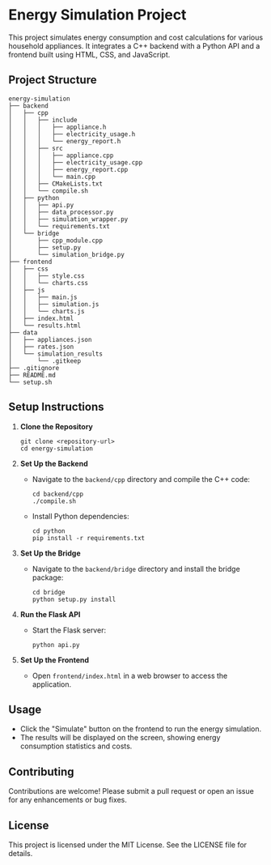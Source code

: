 # Energy Simulation Project

This project simulates energy consumption and cost calculations for various household appliances. It integrates a C++ backend with a Python API and a frontend built using HTML, CSS, and JavaScript.

## Project Structure

```
energy-simulation
├── backend
│   ├── cpp
│   │   ├── include
│   │   │   ├── appliance.h
│   │   │   ├── electricity_usage.h
│   │   │   └── energy_report.h
│   │   ├── src
│   │   │   ├── appliance.cpp
│   │   │   ├── electricity_usage.cpp
│   │   │   ├── energy_report.cpp
│   │   │   └── main.cpp
│   │   ├── CMakeLists.txt
│   │   └── compile.sh
│   ├── python
│   │   ├── api.py
│   │   ├── data_processor.py
│   │   ├── simulation_wrapper.py
│   │   └── requirements.txt
│   └── bridge
│       ├── cpp_module.cpp
│       ├── setup.py
│       └── simulation_bridge.py
├── frontend
│   ├── css
│   │   ├── style.css
│   │   └── charts.css
│   ├── js
│   │   ├── main.js
│   │   ├── simulation.js
│   │   └── charts.js
│   ├── index.html
│   └── results.html
├── data
│   ├── appliances.json
│   ├── rates.json
│   └── simulation_results
│       └── .gitkeep
├── .gitignore
├── README.md
└── setup.sh
```

## Setup Instructions

1. **Clone the Repository**
   ```
   git clone <repository-url>
   cd energy-simulation
   ```

2. **Set Up the Backend**
   - Navigate to the `backend/cpp` directory and compile the C++ code:
     ```
     cd backend/cpp
     ./compile.sh
     ```
   - Install Python dependencies:
     ```
     cd python
     pip install -r requirements.txt
     ```

3. **Set Up the Bridge**
   - Navigate to the `backend/bridge` directory and install the bridge package:
     ```
     cd bridge
     python setup.py install
     ```

4. **Run the Flask API**
   - Start the Flask server:
     ```
     python api.py
     ```

5. **Set Up the Frontend**
   - Open `frontend/index.html` in a web browser to access the application.

## Usage

- Click the "Simulate" button on the frontend to run the energy simulation.
- The results will be displayed on the screen, showing energy consumption statistics and costs.

## Contributing

Contributions are welcome! Please submit a pull request or open an issue for any enhancements or bug fixes.

## License

This project is licensed under the MIT License. See the LICENSE file for details.